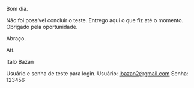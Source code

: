 Bom dia.

Não foi possível concluir o teste. Entrego aqui o que fiz até o momento. 
Obrigado pela oportunidade.

Abraço.

Att.

Italo Bazan




Usuário e senha de teste para login.
   Usuário: ibazan2@gmail.com
   Senha: 123456

